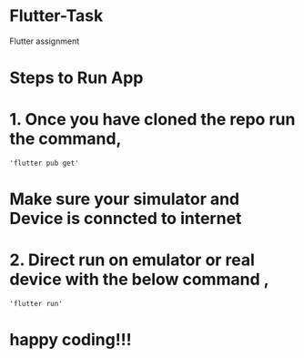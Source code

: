 # Flutter-Task
Flutter assignment

# Steps to Run App 
# 1. Once you have cloned the repo run the command,
    'flutter pub get'
# Make sure your simulator and Device is conncted to internet

# 2. Direct run on emulator or real device with the below command ,
    'flutter run'

# happy coding!!!
